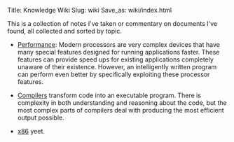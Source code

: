 Title: Knowledge Wiki
Slug: wiki
Save_as: wiki/index.html

This is a collection of notes I've taken or commentary on documents I've found,
all collected and sorted by topic.

- [Performance](/wiki/perf/): Modern processors are very complex devices that
  have many special features designed for running applications faster. These
  features can provide speed ups for existing applications completely unaware of
  their existence. However, an intelligently written program can perform even
  better by specifically exploiting these processor features.

- [Compilers](/wiki/compilers) transform code into an executable
  program. There is complexity in both understanding and reasoning about the
  code, but the most complex parts of compilers deal with producing the most
  efficient output possible.

- [x86](/wiki/x86) yeet.

